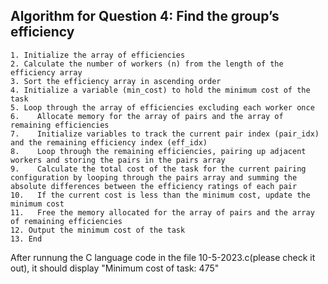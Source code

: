 ## Algorithm for Question 4: Find the group’s efficiency
```
1. Initialize the array of efficiencies
2. Calculate the number of workers (n) from the length of the efficiency array
3. Sort the efficiency array in ascending order
4. Initialize a variable (min_cost) to hold the minimum cost of the task
5. Loop through the array of efficiencies excluding each worker once
6.    Allocate memory for the array of pairs and the array of remaining efficiencies
7.    Initialize variables to track the current pair index (pair_idx) and the remaining efficiency index (eff_idx)
8.    Loop through the remaining efficiencies, pairing up adjacent workers and storing the pairs in the pairs array
9.    Calculate the total cost of the task for the current pairing configuration by looping through the pairs array and summing the absolute differences between the efficiency ratings of each pair
10.   If the current cost is less than the minimum cost, update the minimum cost
11.   Free the memory allocated for the array of pairs and the array of remaining efficiencies
12. Output the minimum cost of the task
13. End
```

After runnung the C language code in the file 10-5-2023.c(please check it out), it should display "Minimum cost of task: 475"
